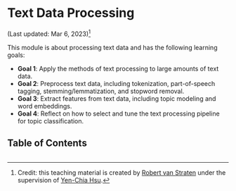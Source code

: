 # Text Data Processing

(Last updated: Mar 6, 2023)[^credit]

This module is about processing text data and has the following learning goals:

- **Goal 1**: Apply the methods of text processing to large amounts of text data.
- **Goal 2**: Preprocess text data, including tokenization, part-of-speech tagging, stemming/lemmatization, and stopword removal.
- **Goal 3**: Extract features from text data, including topic modeling and word embeddings.
- **Goal 4**: Reflect on how to select and tune the text processing pipeline for topic classification.

## Table of Contents

```{tableofcontents}
```

[^credit]: Credit: this teaching material is created by [Robert van Straten](https://github.com/robertvanstraten) under the supervision of [Yen-Chia Hsu](https://github.com/yenchiah).
